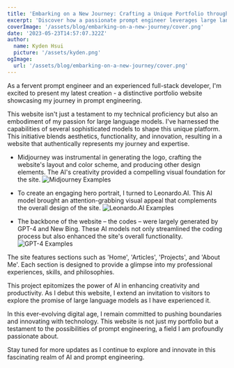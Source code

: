 ```yaml
---
title: 'Embarking on a New Journey: Crafting a Unique Portfolio through Prompt Engineering'
excerpt: 'Discover how a passionate prompt engineer leverages large language models to create a captivating, interactive portfolio website. This article delves into the unique process of fusing technology and creativity, revealing an innovative approach to web design and development.'
coverImage: '/assets/blog/embarking-on-a-new-journey/cover.png'
date: '2023-05-23T14:57:07.322Z'
author:
  name: Kyden Hsui
  picture: '/assets/kyden.png'
ogImage:
  url: '/assets/blog/embarking-on-a-new-journey/cover.png'
---
```


As a fervent prompt engineer and an experienced full-stack developer, I'm excited to present my latest creation - a distinctive portfolio website showcasing my journey in prompt engineering.

This website isn't just a testament to my technical proficiency but also an embodiment of my passion for large language models. I've harnessed the capabilities of several sophisticated models to shape this unique platform. This initiative blends aesthetics, functionality, and innovation, resulting in a website that authentically represents my journey and expertise.

* Midjourney was instrumental in generating the logo, crafting the website's layout and color scheme, and producing other design elements. The AI's creativity provided a compelling visual foundation for the site.
  ![Midjourney Examples](/assets/blog/embarking-on-a-new-journey/mj.png)

* To create an engaging hero portrait, I turned to Leonardo.AI. This AI model brought an attention-grabbing visual appeal that complements the overall design of the site.
  ![Leonardo.AI Examples](/assets/blog/embarking-on-a-new-journey/la.png)

* The backbone of the website – the codes – were largely generated by GPT-4 and New Bing. These AI models not only streamlined the coding process but also enhanced the site's overall functionality.
  ![GPT-4 Examples](/assets/blog/embarking-on-a-new-journey/gpt.png)

The site features sections such as 'Home', 'Articles', 'Projects', and 'About Me'. Each section is designed to provide a glimpse into my professional experiences, skills, and philosophies.

This project epitomizes the power of AI in enhancing creativity and productivity. As I debut this website, I extend an invitation to visitors to explore the promise of large language models as I have experienced it.

In this ever-evolving digital age, I remain committed to pushing boundaries and innovating with technology. This website is not just my portfolio but a testament to the possibilities of prompt engineering, a field I am profoundly passionate about.

Stay tuned for more updates as I continue to explore and innovate in this fascinating realm of AI and prompt engineering.
